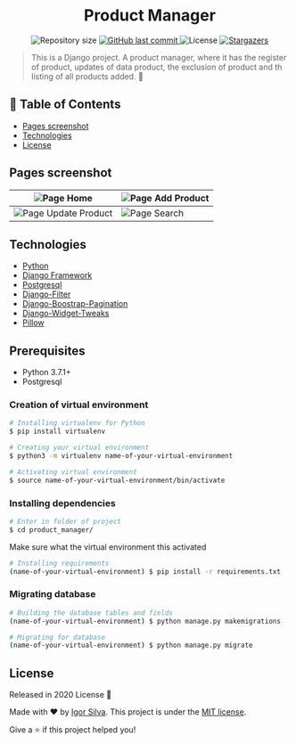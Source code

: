 <h1 align="center">Product Manager</h1>
<p align="center">
  	<img alt="Repository size" src="https://img.shields.io/github/repo-size/igorsilva3/product_manager">
  	<a href="https://github.com/igorsilva3/product_manager/commits/master">
    	<img alt="GitHub last commit" src="https://img.shields.io/github/last-commit/igorsilva3/product_manager">
  	</a> 
  	<img alt="License" src="https://img.shields.io/github/license/igorsilva3/product_manager">
  	<a href="https://github.com/igorsilva3/product_manager/stargazers">
    	<img alt="Stargazers" src="https://img.shields.io/github/stars/igorsilva3/product_manager">
  	</a>
</p>

> This is a Django project. A product manager, where it has the register of product, updates of data product, the exclusion of product and th listing of all products added. :stars:

## :pushpin: Table of Contents
* [Pages screenshot](#pages-screenshot)
* [Technologies](#technologies)
* [License](#license)


## Pages screenshot

| ![Page Home](https://i.imgur.com/6MKi77x.jpg)           | ![Page Add Product](https://i.imgur.com/FdLVD8M.jpg) | 
|---------------------------------------------------------|------------------------------------------------------|
| ![Page Update Product](https://i.imgur.com/XtTbDAE.jpg) | ![Page Search](https://i.imgur.com/BN2mVCp.jpg)      | 


## Technologies
* [Python](https://www.python.org/) 
* [Django Framework](https://www.djangoproject.com/)
* [Postgresql](https://www.postgresql.org/)
* [Django-Filter](https://django-filter.readthedocs.io/en/stable/)
* [Django-Boostrap-Pagination](https://pypi.org/project/django-bootstrap-pagination/)
* [Django-Widget-Tweaks](https://pypi.org/project/django-widget-tweaks/)
* [Pillow](https://pillow.readthedocs.io/en/stable/)

## Prerequisites
* Python 3.7.1+
* Postgresql

### Creation of virtual environment
```bash
# Installing virtualenv for Python
$ pip install virtualenv

# Creating your virtual environment
$ python3 -m virtualenv name-of-your-virtual-environment

# Activating virtual environment
$ source name-of-your-virtual-environment/bin/activate
```

### Installing dependencies
```bash
# Enter in folder of project
$ cd product_manager/
``` 
Make sure what the virtual environment this activated
```bash
# Installing requirements
(name-of-your-virtual-environment) $ pip install -r requirements.txt
``` 

### Migrating database
```bash
# Building the database tables and fields
(name-of-your-virtual-environment) $ python manage.py makemigrations

# Migrating for database
(name-of-your-virtual-environment) $ python manage.py migrate
``` 

## License

Released in 2020 License :closed_book:

Made with :heart: by [Igor Silva](https://github.com/igorsilva3).
This project is under the [MIT license](./LICENSE).

Give a :star: if this project helped you!
